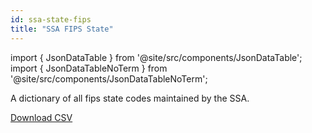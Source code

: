 ```yaml
---
id: ssa-state-fips
title: "SSA FIPS State"
---
```


import { JsonDataTable } from '@site/src/components/JsonDataTable';
import { JsonDataTableNoTerm } from '@site/src/components/JsonDataTableNoTerm';

A dictionary of all fips state codes maintained by the SSA.

<JsonDataTable  jsonPath="nodes.seed\.the_tuva_project\.reference_data__ssa_fips_state.columns" />

<a href="https://tuva-public-resources.s3.amazonaws.com/versioned_terminology/latest/ssa_fips_state.csv_0_0_0.csv.gz">Download CSV</a>
